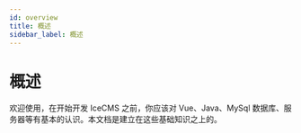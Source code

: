 ```yaml
---
id: overview
title: 概述
sidebar_label: 概述
---
```


# 概述
欢迎使用，在开始开发 IceCMS 之前，你应该对 Vue、Java、MySql 数据库、服务器等有基本的认识。本文档是建立在这些基础知识之上的。